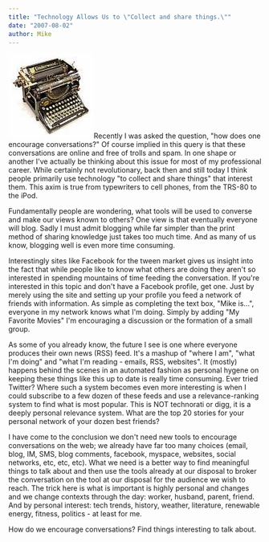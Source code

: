 ```yaml
---
title: "Technology Allows Us to \"Collect and share things.\""
date: "2007-08-02"
author: Mike
---
```


![typewriter.jpg](images/typewriter.jpg)Recently I was asked the question, "how does one encourage conversations?" Of course implied in this query is that these conversations are online and free of trolls and spam. In one shape or another I've actually be thinking about this issue for most of my professional career. While certainly not revolutionary, back then and still today I think people primarily use technology "to collect and share things" that interest them. This axim is true from typewriters to cell phones, from the TRS-80 to the iPod.

Fundamentally people are wondering, what tools will be used to converse and make our views known to others? One view is that eventually everyone will blog. Sadly I must admit blogging while far simpler than the print method of sharing knowledge just takes too much time. And as many of us know, blogging well is even more time consuming.

Interestingly sites like Facebook for the tween market gives us insight into the fact that while people like to know what others are doing they aren't so interested in spending mountains of time feeding the conversation. If you're interested in this topic and don't have a Facebook profile, get one. Just by merely using the site and setting up your profile you feed a network of friends with information. As simple as completing the text box, "Mike is...", everyone in my network knows what I'm doing. Simply by adding "My Favorite Movies" I'm encouraging a discussion or the formation of a small group.

As some of you already know, the future I see is one where everyone produces their own news (RSS) feed. It's a mashup of "where I am", "what I'm doing" and "what I'm reading - emails, RSS, websites". It (mostly) happens behind the scenes in an automated fashion as personal hygene on keeping these things like this up to date is really time consuming. Ever tried Twitter? Where such a system becomes even more interesting is when I could subscribe to a few dozen of these feeds and use a relevance-ranking system to find what is most popular. This is NOT technorati or digg, it is a deeply personal relevance system. What are the top 20 stories for your personal network of your dozen best friends?

I have come to the conclusion we don't need new tools to encourage conversations on the web; we already have far too many choices (email, blog, IM, SMS, blog comments, facebook, myspace, websites, social networks, etc, etc, etc). What we need is a better way to find meaningful things to talk about and then use the tools already at our disposal to broker the conversation on the tool at our disposal for the audience we wish to reach. The trick here is what is important is highly personal and changes and we change contexts through the day: worker, husband, parent, friend. And by personal interest: tech trends, history, weather, literature, renewable energy, fitness, politics - at least for me.

How do we encourage conversations? Find things interesting to talk about.
